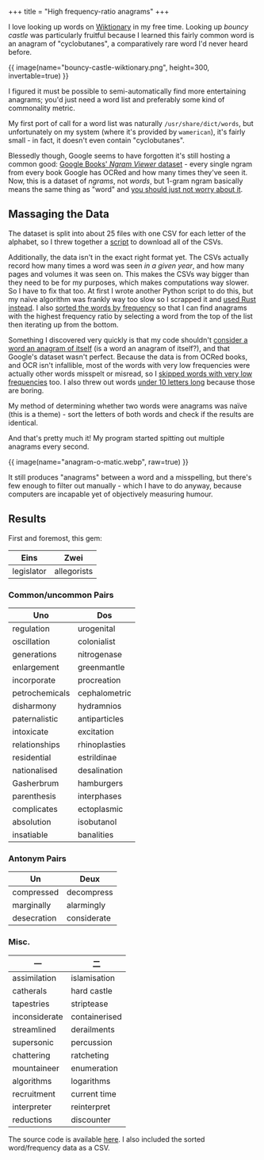 +++
title = "High frequency-ratio anagrams"
+++

I love looking up words on [Wiktionary](https://wiktionary.org/) in my free
time. Looking up _bouncy castle_ was particularly fruitful because I learned
this fairly common word is an anagram of "cyclobutanes", a comparatively rare
word I'd never heard before.

{{ image(name="bouncy-castle-wiktionary.png", height=300, invertable=true) }}

I figured it must be possible to semi-automatically find more entertaining
anagrams; you'd just need a word list and preferably some kind of commonality
metric.

My first port of call for a word list was naturally `/usr/share/dict/words`,
but unfortunately on my system (where it's provided by `wamerican`), it's fairly
small - in fact, it doesn't even contain "cyclobutanes".

Blessedly though, Google seems to have forgotten it's still hosting a common
good: [Google Books' _Ngram Viewer_ dataset](https://storage.googleapis.com/books/ngrams/books/datasetsv2.html)
\- every single ngram from every book Google has OCRed and how many times they've
seen it. Now, this is a dataset of _ngrams_, not _words_, but 1-gram ngram
basically means the same thing as "word" and
[you should just not worry about it](https://www.youtube.com/watch?v=m8niIHChc1Y).

## Massaging the Data

The dataset is split into about 25 files with one CSV for each letter
of the alphabet, so I threw together a [script](https://github.com/ea935/x/blob/master/anagrams/download.py)
to download all of the CSVs.

Additionally, the data isn't in the exact right format yet. The CSVs actually
record how many times a word was seen _in a given year_, and how many pages and
volumes it was seen on. This makes the CSVs way bigger than they need to be for
my purposes, which makes computations way slower. So I have to fix that too.
At first I wrote another Python script to do this, but my naïve algorithm was
frankly way too slow so I scrapped it and [used Rust instead](https://github.com/ea935/x/blob/master/anagrams/src/main.rs#L102).
I also [sorted the words by frequency](https://github.com/ea935/x/blob/master/anagrams/src/main.rs#L81)
so that I can find anagrams with the highest frequency ratio by selecting a word
from the top of the list then iterating up from the bottom.

Something I discovered very quickly is that my code shouldn't [consider a word an anagram of itself](https://github.com/ea935/x/blob/master/anagrams/src/main.rs#L45) (is a word an anagram of itself?), and that Google's dataset wasn't perfect.
Because the data is from OCRed books, and OCR isn't infallible, most of the words
with very low frequencies were actually other words misspelt or misread, so I
[skipped words with very low frequencies](https://github.com/ea935/x/blob/master/anagrams/src/main.rs#L49)
too. I also threw out words [under 10 letters long](https://github.com/ea935/x/blob/master/anagrams/src/main.rs#L26)
because those are boring.

My method of determining whether two words were anagrams was naïve (this is a
theme) - sort the letters of both words and check if the results are identical.

And that's pretty much it! My program started spitting out multiple anagrams
every second.

{{ image(name="anagram-o-matic.webp", raw=true) }}

It still produces "anagrams" between a word and a misspelling, but there's few
enough to filter out manually - which I have to do anyway, because computers
are incapable yet of objectively measuring humour.

## Results

First and foremost, this gem:

| Eins          | Zwei           |
| ------------- | -------------- |
| legislator    | allegorists    |

### Common/uncommon Pairs

| Uno            | Dos            |
| -------------- | -------------- |
| regulation     | urogenital     |
| oscillation    | colonialist    |
| generations    | nitrogenase    |
| enlargement    | greenmantle    |
| incorporate    | procreation    |
| petrochemicals | cephalometric  |
| disharmony     | hydramnios     |
| paternalistic  | antiparticles  |
| intoxicate     | excitation     |
| relationships  | rhinoplasties  |
| residential    | estrildinae    |
| nationalised   | desalination   |
| Gasherbrum     | hamburgers     |
| parenthesis    | interphases    |
| complicates    | ectoplasmic    |
| absolution     | isobutanol     |
| insatiable     | banalities     |

### Antonym Pairs

| Un            | Deux           |
| ------------- | -------------- |
| compressed    | decompress     |
| marginally    | alarmingly     |
| desecration   | considerate    |

### Misc.

| 一            | 二             |
| ------------- | -------------- |
| assimilation  | islamisation   |
| catherals     | hard castle    |
| tapestries    | striptease     |
| inconsiderate | containerised  |
| streamlined   | derailments    |
| supersonic    | percussion     |
| chattering    | ratcheting     |
| mountaineer   | enumeration    |
| algorithms    | logarithms     |
| recruitment   | current time   |
| interpreter   | reinterpret    |
| reductions    | discounter     |

The source code is available
[here](https://github.com/ea935/x/tree/master/anagrams). I also included
the sorted word/frequency data as a CSV.
